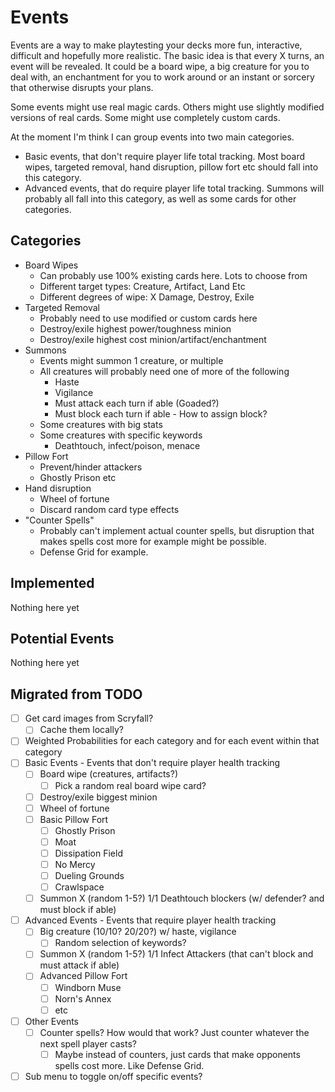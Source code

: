 # Events

Events are a way to make playtesting your decks more fun, interactive, difficult and hopefully more realistic. 
The basic idea is that every X turns, an event will be revealed. It could be a board wipe, a big creature for you to deal with, an enchantment for you to work around or an instant or sorcery that otherwise disrupts your plans. 

Some events might use real magic cards. Others might use slightly modified versions of real cards. Some might use completely custom cards.

At the moment I'm think I can group events into two main categories. 
- Basic events, that don't require player life total tracking. Most board wipes, targeted removal, hand disruption, pillow fort etc should fall into this category.
- Advanced events, that do require player life total tracking. Summons will probably all fall into this category, as well as some cards for other categories.

## Categories

- Board Wipes
    - Can probably use 100% existing cards here. Lots to choose from
    - Different target types: Creature, Artifact, Land Etc
    - Different degrees of wipe: X Damage, Destroy, Exile
- Targeted Removal
    - Probably need to use modified or custom cards here
    - Destroy/exile highest power/toughness minion
    - Destroy/exile highest cost minion/artifact/enchantment
- Summons
    - Events might summon 1 creature, or multiple
    - All creatures will probably need one of more of the following 
        - Haste
        - Vigilance
        - Must attack each turn if able (Goaded?)
        - Must block each turn if able - How to assign block?
    - Some creatures with big stats
    - Some creatures with specific keywords
        - Deathtouch, infect/poison, menace
- Pillow Fort
    - Prevent/hinder attackers
    - Ghostly Prison etc
- Hand disruption
    - Wheel of fortune
    - Discard random card type effects
- "Counter Spells"
    - Probably can't implement actual counter spells, but disruption that makes spells cost more for example might be possible.
    - Defense Grid for example.

## Implemented

Nothing here yet

## Potential Events

Nothing here yet

## Migrated from TODO

- [ ] Get card images from Scryfall?
    - [ ] Cache them locally?
- [ ] Weighted Probabilities for each category and for each event within that category
- [ ] Basic Events - Events that don't require player health tracking
    - [ ] Board wipe (creatures, artifacts?)
        - [ ] Pick a random real board wipe card?
    - [ ] Destroy/exile biggest minion
    - [ ] Wheel of fortune
    - [ ] Basic Pillow Fort 
        - [ ] Ghostly Prison
        - [ ] Moat
        - [ ] Dissipation Field
        - [ ] No Mercy
        - [ ] Dueling Grounds
        - [ ] Crawlspace
    - [ ] Summon X (random 1-5?) 1/1 Deathtouch blockers (w/ defender? and must block if able)
- [ ] Advanced Events - Events that require player health tracking
    - [ ] Big creature (10/10? 20/20?) w/ haste, vigilance
        - [ ] Random selection of keywords?
    - [ ] Summon X (random 1-5?) 1/1 Infect Attackers (that can't block and must attack if able)
    - [ ] Advanced Pillow Fort
        - [ ] Windborn Muse
        - [ ] Norn's Annex
        - [ ] etc
- [ ] Other Events
    - [ ] Counter spells? How would that work? Just counter whatever the next spell player casts?
        - [ ] Maybe instead of counters, just cards that make opponents spells cost more. Like Defense Grid.
- [ ] Sub menu to toggle on/off specific events?